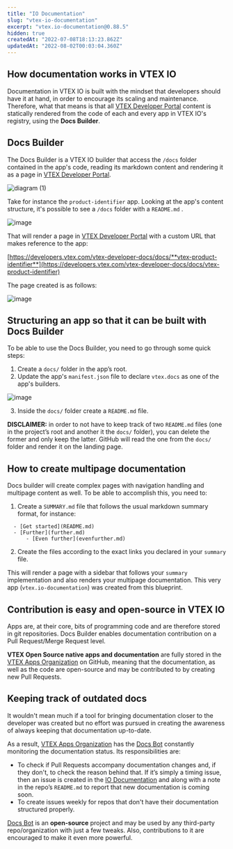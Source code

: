 ```yaml
---
title: "IO Documentation"
slug: "vtex-io-documentation"
excerpt: "vtex.io-documentation@0.88.5"
hidden: true
createdAt: "2022-07-08T18:13:23.862Z"
updatedAt: "2022-08-02T00:03:04.360Z"
---
```

## How documentation works in VTEX IO

Documentation in VTEX IO is built with the mindset that developers should have it at hand, in order to encourage its scaling and maintenance. Therefore, what that means is that all [VTEX Developer Portal](https://developers.vtex.com/) content is statically rendered from the code of each and every app in VTEX IO's registry, using the **Docs Builder**. 

## Docs Builder

The Docs Builder is a VTEX IO builder that access the `/docs` folder contained in the app's code, reading its markdown content and rendering it as a page in [VTEX Developer Portal](https://developers.vtex.com/).

![diagram (1)](https://user-images.githubusercontent.com/18701182/64049859-9fc5bc80-cb4c-11e9-8072-4200ead73e9a.png)

Take for instance the `product-identifier` app. Looking at the app's content structure, it's possible to see a `/docs` folder with a `README.md` .

![image](https://user-images.githubusercontent.com/18701182/64050596-f2a07380-cb4e-11e9-8ad2-69cc7cd850ff.png)

That will render a page in [VTEX Developer Portal](https://developers.vtex.com/) with a custom URL that makes reference to the app: 

[https://developers.vtex.com/vtex-developer-docs/docs/**vtex-product-identifier**](https://developers.vtex.com/vtex-developer-docs/docs/vtex-product-identifier)

The page created is as follows:

![image](https://user-images.githubusercontent.com/67089688/107689913-3118e800-6c88-11eb-9533-346ea698ee45.png)

## Structuring an app so that it can be built with Docs Builder

To be able to use the Docs Builder, you need to go through some quick steps:

1. Create a `docs/` folder in the app’s root.
2. Update the app's `manifest.json` file to declare `vtex.docs` as one of the app's builders.

![image](https://user-images.githubusercontent.com/18701182/64052096-a99eee00-cb53-11e9-8d69-925a451231ab.png)

3. Inside the `docs/` folder create a `README.md` file.

**DISCLAIMER:** in order to not have to keep track of two `README.md` files (one in the project’s root and another it the `docs/` folder), you can delete the former and only keep the latter. GitHub will read the one from the `docs/` folder and render it on the landing page.

## How to create multipage documentation
 
Docs builder will create complex pages with navigation handling and multipage content as well. To be able to accomplish this, you need to: 

1. Create a `SUMMARY.md` file that follows the usual markdown summary format, for instance:
 
```
  - [Get started](README.md)
  - [Further](further.md)
      - [Even further](evenfurther.md)
```

2. Create the files according to the exact links you declared in your `summary` file.

This will render a page with a sidebar that follows your `summary` implementation and also renders your multipage documentation. This very app (`vtex.io-documentation`) was created from this blueprint. 

## Contribution is easy and open-source in VTEX IO

Apps are, at their core, bits of programming code and are therefore stored in git repositories. Docs Builder enables documentation contribution on a Pull Request/Merge Request level. 

**VTEX Open Source native apps and documentation** are fully stored in the [VTEX Apps Organization](https://github.com/vtex-apps) on GitHub, meaning that the documentation, as well as the code are open-source and may be contributed to by creating new Pull Requests. 

## Keeping track of outdated docs

It wouldn't mean much if a tool for bringing documentation closer to the developer was created but no effort was pursued in creating the awareness of always keeping that documentation up-to-date.

As a result, [VTEX Apps Organization](https://github.com/vtex-apps) has the [Docs Bot](https://github.com/vtex-apps/docs-bot) constantly monitoring the documentation status. Its responsibilities are:

- To check if Pull Requests accompany documentation changes and, if they don't, to check the reason behind that. If it’s simply a timing issue, then an issue is created in the [IO Documentation](https://github.com/vtex-apps/io-documentation) and along with a note in the repo’s `README.md` to report that new documentation is coming soon.
- To create issues weekly for repos that don't have their documentation structured properly.

[Docs Bot](https://github.com/vtex-apps/docs-bot) is an **open-source** project and may be used by any third-party repo/organization with just a few tweaks. Also, contributions to it are encouraged to make it even more powerful.